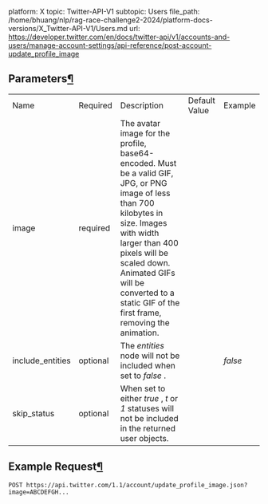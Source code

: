 platform: X
topic: Twitter-API-V1
subtopic: Users
file_path: /home/bhuang/nlp/rag-race-challenge2-2024/platform-docs-versions/X_Twitter-API-V1/Users.md
url: https://developer.twitter.com/en/docs/twitter-api/v1/accounts-and-users/manage-account-settings/api-reference/post-account-update_profile_image

## Parameters[¶](#parameters "Permalink to this headline")

|     |     |     |     |     |
| --- | --- | --- | --- | --- |
| Name | Required | Description | Default Value | Example |
| image | required | The avatar image for the profile, base64-encoded. Must be a valid GIF, JPG, or PNG image of less than 700 kilobytes in size. Images with width larger than 400 pixels will be scaled down. Animated GIFs will be converted to a static GIF of the first frame, removing the animation. |     |     |
| include\_entities | optional | The _entities_ node will not be included when set to _false_ . |     | _false_ |
| skip\_status | optional | When set to either _true_ , _t_ or _1_ statuses will not be included in the returned user objects. |     |     |

## Example Request[¶](#example-request "Permalink to this headline")

`POST https://api.twitter.com/1.1/account/update_profile_image.json?image=ABCDEFGH...`